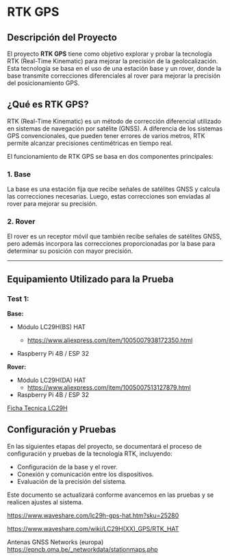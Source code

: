 # RTK GPS

## Descripción del Proyecto

El proyecto **RTK GPS** tiene como objetivo explorar y probar la tecnología RTK (Real-Time Kinematic) para mejorar la precisión de la geolocalización. Esta tecnología se basa en el uso de una estación base y un rover, donde la base transmite correcciones diferenciales al rover para mejorar la precisión del posicionamiento GPS.

## ¿Qué es RTK GPS?

RTK (Real-Time Kinematic) es un método de corrección diferencial utilizado en sistemas de navegación por satélite (GNSS). A diferencia de los sistemas GPS convencionales, que pueden tener errores de varios metros, RTK permite alcanzar precisiones centimétricas en tiempo real.

El funcionamiento de RTK GPS se basa en dos componentes principales:

### 1. Base
La base es una estación fija que recibe señales de satélites GNSS y calcula las correcciones necesarias. Luego, estas correcciones son enviadas al rover para mejorar su precisión.

### 2. Rover
El rover es un receptor móvil que también recibe señales de satélites GNSS, pero además incorpora las correcciones proporcionadas por la base para determinar su posición con mayor precisión.

---

## Equipamiento Utilizado para la Prueba

### Test 1:

**Base:**
- Módulo LC29H(BS) HAT 
    - https://www.aliexpress.com/item/1005007938172350.html

- Raspberry Pi 4B / ESP 32

**Rover:**
- Módulo LC29H(DA) HAT
    -   https://www.aliexpress.com/item/1005007513127879.html
- Raspberry Pi 4B / ESP 32


[Ficha Tecnica LC29H](./docs/Quectel_Product_Brochure_V8.2.pdf)

## Configuración y Pruebas

En las siguientes etapas del proyecto, se documentará el proceso de configuración y pruebas de la tecnología RTK, incluyendo:
- Configuración de la base y el rover.
- Conexión y comunicación entre los dispositivos.
- Evaluación de la precisión del sistema.

Este documento se actualizará conforme avancemos en las pruebas y se realicen ajustes al sistema.





https://www.waveshare.com/lc29h-gps-hat.htm?sku=25280

https://www.waveshare.com/wiki/LC29H(XX)_GPS/RTK_HAT


Antenas GNSS Networks (europa)
https://epncb.oma.be/_networkdata/stationmaps.php